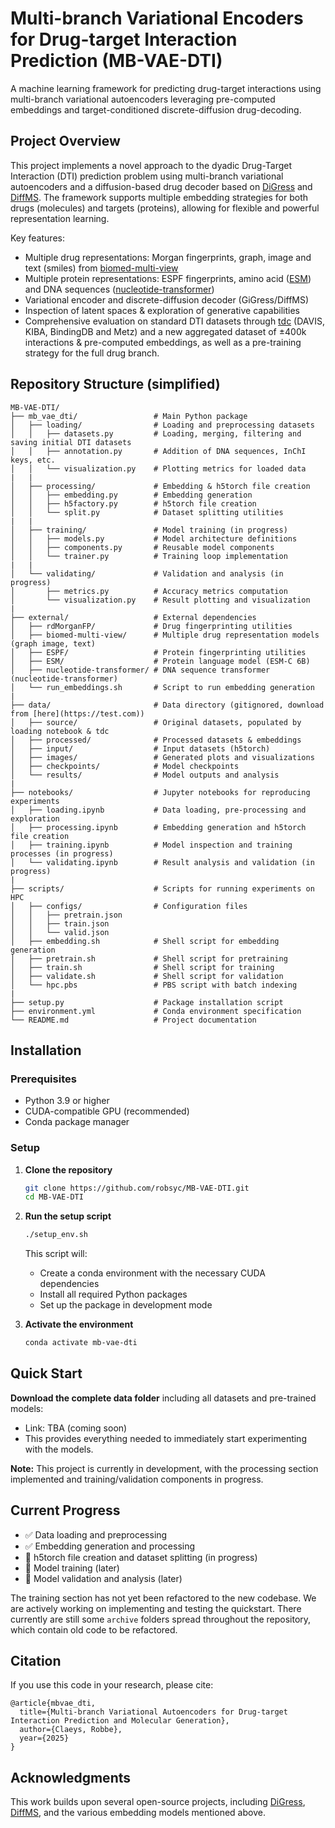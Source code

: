 # Multi-branch Variational Encoders for Drug-target Interaction Prediction (MB-VAE-DTI)

A machine learning framework for predicting drug-target interactions using multi-branch variational autoencoders leveraging pre-computed embeddings and target-conditioned discrete-diffusion drug-decoding.

## Project Overview

This project implements a novel approach to the dyadic Drug-Target Interaction (DTI) prediction problem using multi-branch variational autoencoders and a diffusion-based drug decoder based on [DiGress](https://github.com/cvignac/DiGress) and [DiffMS](https://github.com/coleygroup/DiffMS). The framework supports multiple embedding strategies for both drugs (molecules) and targets (proteins), allowing for flexible and powerful representation learning.

Key features:
- Multiple drug representations: Morgan fingerprints, graph, image and text (smiles) from [biomed-multi-view](https://github.com/BiomedSciAI/biomed-multi-view)
- Multiple protein representations: ESPF fingerprints, amino acid ([ESM](https://github.com/facebookresearch/esm)) and DNA sequences ([nucleotide-transformer](https://github.com/instadeepai/nucleotide-transformer))
- Variational encoder and discrete-diffusion decoder (GiGress/DiffMS)
- Inspection of latent spaces & exploration of generative capabilities
- Comprehensive evaluation on standard DTI datasets through [tdc](https://tdcommons.ai/) (DAVIS, KIBA, BindingDB and Metz) and a new aggregated dataset of ±400k interactions & pre-computed embeddings, as well as a pre-training strategy for the full drug branch.

## Repository Structure (simplified)

```
MB-VAE-DTI/
├── mb_vae_dti/                 # Main Python package
│   ├── loading/                # Loading and preprocessing datasets
│   │   ├── datasets.py         # Loading, merging, filtering and saving initial DTI datasets
│   │   ├── annotation.py       # Addition of DNA sequences, InChI keys, etc.
│   │   └── visualization.py    # Plotting metrics for loaded data
|   | 
│   ├── processing/             # Embedding & h5torch file creation
│   │   ├── embedding.py        # Embedding generation
│   │   ├── h5factory.py        # h5torch file creation
│   │   └── split.py            # Dataset splitting utilities
|   |
│   ├── training/               # Model training (in progress)
│   │   ├── models.py           # Model architecture definitions
│   │   ├── components.py       # Reusable model components
│   │   └── trainer.py          # Training loop implementation
|   |
│   └── validating/             # Validation and analysis (in progress)
│       ├── metrics.py          # Accuracy metrics computation
│       └── visualization.py    # Result plotting and visualization
|
├── external/                   # External dependencies
│   ├── rdMorganFP/             # Drug fingerprinting utilities
│   ├── biomed-multi-view/      # Multiple drug representation models (graph image, text)
│   ├── ESPF/                   # Protein fingerprinting utilities
│   ├── ESM/                    # Protein language model (ESM-C 6B)
│   ├── nucleotide-transformer/ # DNA sequence transformer (nucleotide-transformer)
│   └── run_embeddings.sh       # Script to run embedding generation
|
├── data/                       # Data directory (gitignored, download from [here](https://test.com))
│   ├── source/                 # Original datasets, populated by loading notebook & tdc
│   ├── processed/              # Processed datasets & embeddings
│   ├── input/                  # Input datasets (h5torch)
│   ├── images/                 # Generated plots and visualizations
│   ├── checkpoints/            # Model checkpoints
│   └── results/                # Model outputs and analysis
|
├── notebooks/                  # Jupyter notebooks for reproducing experiments
│   ├── loading.ipynb           # Data loading, pre-processing and exploration
│   ├── processing.ipynb        # Embedding generation and h5torch file creation
│   ├── training.ipynb          # Model inspection and training processes (in progress)
│   └── validating.ipynb        # Result analysis and validation (in progress)
|
├── scripts/                    # Scripts for running experiments on HPC
│   ├── configs/                # Configuration files
│   │   ├── pretrain.json
│   │   ├── train.json
│   │   └── valid.json
│   ├── embedding.sh            # Shell script for embedding generation
│   ├── pretrain.sh             # Shell script for pretraining
│   ├── train.sh                # Shell script for training
│   ├── validate.sh             # Shell script for validation
│   └── hpc.pbs                 # PBS script with batch indexing
|
├── setup.py                    # Package installation script
├── environment.yml             # Conda environment specification
└── README.md                   # Project documentation
```

## Installation

### Prerequisites

- Python 3.9 or higher
- CUDA-compatible GPU (recommended)
- Conda package manager

### Setup

1. **Clone the repository**
   ```bash
   git clone https://github.com/robsyc/MB-VAE-DTI.git
   cd MB-VAE-DTI
   ```

2. **Run the setup script**
   ```bash
   ./setup_env.sh
   ```
   This script will:
   - Create a conda environment with the necessary CUDA dependencies
   - Install all required Python packages
   - Set up the package in development mode

3. **Activate the environment**
   ```bash
   conda activate mb-vae-dti
   ```

## Quick Start

**Download the complete data folder** including all datasets and pre-trained models:
   - Link: TBA (coming soon)
   - This provides everything needed to immediately start experimenting with the models.

**Note:** This project is currently in development, with the processing section implemented and training/validation components in progress.

## Current Progress

- ✅ Data loading and preprocessing
- ✅ Embedding generation and processing
- 🔄 h5torch file creation and dataset splitting (in progress)
- 🔄 Model training (later)
- 🔄 Model validation and analysis (later)

The training section has not yet been refactored to the new codebase. We are actively working on implementing and testing the quickstart. There currently are still some `archive` folders spread throughout the repository, which contain old code to be refactored.

## Citation

If you use this code in your research, please cite:

```
@article{mbvae_dti,
  title={Multi-branch Variational Autoencoders for Drug-target Interaction Prediction and Molecular Generation},
  author={Claeys, Robbe},
  year={2025}
}
```

## Acknowledgments

This work builds upon several open-source projects, including [DiGress](https://github.com/cvignac/DiGress), [DiffMS](https://github.com/coleygroup/DiffMS), and the various embedding models mentioned above.